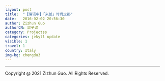 ```yaml
---
layout: post
title:  "【编辑中】「米兰」时尚之都"
date:   2016-02-02 20:56:30
author: Zizhun Guo
authorCN: 郭子谆
category: Projectss
categories: jekyll update
visible: 1
travel: 1
country: Italy
img-bg: chengdu3
---
```



---
Copyright @ 2021 Zizhun Guo. All Rights Reserved.

